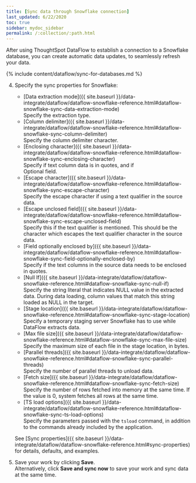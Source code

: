 ```yaml
---
title: [Sync data through Snowflake connection]
last_updated: 6/22/2020
toc: true
sidebar: mydoc_sidebar
permalink: /:collection/:path.html
---
```

After using ThoughtSpot DataFlow to establish a connection to a Snowflake database, you can create automatic data updates, to seamlessly refresh your data.

{% include content/dataflow/sync-for-databases.md %}

4. Specify the sync properties for Snowflake:

   * [Data extraction mode]({{ site.baseurl }}/data-integrate/dataflow/dataflow-snowflake-reference.html#dataflow-snowflake-sync-data-extraction-mode)<br/>Specify the extraction type.
   * [Column delimiter]({{ site.baseurl }}/data-integrate/dataflow/dataflow-snowflake-reference.html#dataflow-snowflake-sync-column-delimiter)<br/>Specify the column delimiter character.
   * [Enclosing character]({{ site.baseurl }}/data-integrate/dataflow/dataflow-snowflake-reference.html#dataflow-snowflake-sync-enclosing-character)<br/>Specify if text column data is in quotes, and if <br/>Optional field.
   * [Escape character]({{ site.baseurl }}/data-integrate/dataflow/dataflow-snowflake-reference.html#dataflow-snowflake-sync-escape-character)<br/>Specify the escape character if using a text qualifier in the source data.
   * [Escape unclosed field]({{ site.baseurl }}/data-integrate/dataflow/dataflow-snowflake-reference.html#dataflow-snowflake-sync-escape-unclosed-field)<br/>Specify this if the text qualifier is mentioned. This should be the character which escapes the text qualifier character in the source data.
   * [Field optionally enclosed by]({{ site.baseurl }}/data-integrate/dataflow/dataflow-snowflake-reference.html#dataflow-snowflake-sync-field-optionally-enclosed-by)<br/>Specify if the text columns in the source data needs to be enclosed in quotes.
   * [Null If]({{ site.baseurl }}/data-integrate/dataflow/dataflow-snowflake-reference.html#dataflow-snowflake-sync-null-if)<br/>Specify the string literal that indicates NULL value in the extracted data. During data loading, column values that match this string loaded as NULL in the target.
   * [Stage location]({{ site.baseurl }}/data-integrate/dataflow/dataflow-snowflake-reference.html#dataflow-snowflake-sync-stage-location)<br/>Specify a temporary staging server Snowflake has to use while DataFlow extracts data.
   * [Max file size]({{ site.baseurl }}/data-integrate/dataflow/dataflow-snowflake-reference.html#dataflow-snowflake-sync-max-file-size)<br/>Specify the maximum size of each file in the stage location, in bytes.
   * [Parallel threads]({{ site.baseurl }}/data-integrate/dataflow/dataflow-snowflake-reference.html#dataflow-snowflake-sync-parallel-threads)<br/>Specify the number of parallel threads to unload data.
   * [Fetch size]({{ site.baseurl }}/data-integrate/dataflow/dataflow-snowflake-reference.html#dataflow-snowflake-sync-fetch-size)<br/>Specify the number of rows fetched into memory at the same time. If the value is 0, system fetches all rows at the same time.
   * [TS load options]({{ site.baseurl }}/data-integrate/dataflow/dataflow-snowflake-reference.html#dataflow-snowflake-sync-ts-load-options)<br/>Specify the parameters passed with the <code>tsload</code> command, in addition to the commands already included by the application.

   See [Sync properties]({{ site.baseurl }}/data-integrate/dataflow/dataflow-snowflake-reference.html#sync-properties) for details, defaults, and examples.

5. Save your work by clicking **Save**.<br/>Alternatively, click **Save and sync now** to save your work and sync data at the same time.
